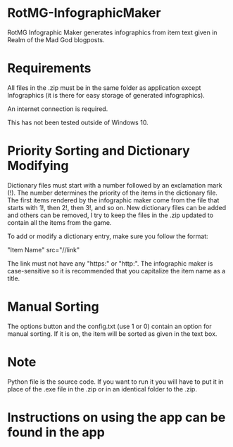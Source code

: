 # RotMG-InfographicMaker
RotMG Infographic Maker generates infographics from item text given in Realm of the Mad God blogposts.

# Requirements
All files in the .zip must be in the same folder as application except Infographics (it is there for easy storage of generated infographics).

An internet connection is required.

This has not been tested outside of Windows 10.

# Priority Sorting and Dictionary Modifying
Dictionary files must start with a number followed by an exclamation mark (!). The number determines the priority of the items in the dictionary file. The first items rendered by the infographic maker come from the file that starts with 1!, then 2!, then 3!, and so on. New dictionary files can be added and others can be removed, I try to keep the files in the .zip updated to contain all the items from the game.

To add or modify a dictionary entry, make sure you follow the format:

"Item Name" src="//link"

The link must not have any "https:" or "http:". The infographic maker is case-sensitive so it is recommended that you capitalize the item name as a title.

# Manual Sorting
The options button and the config.txt (use 1 or 0) contain an option for manual sorting. If it is on, the item will be sorted as given in the text box.

# Note
Python file is the source code. If you want to run it you will have to put it in place of the .exe file in the .zip or in an identical folder to the .zip.

# Instructions on using the app can be found in the app
